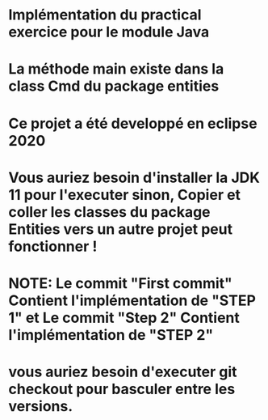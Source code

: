 # Implémentation du practical exercice pour le module Java
# La méthode main existe dans la class Cmd du package entities
# Ce projet a été developpé en eclipse 2020
# Vous auriez besoin d'installer la JDK 11 pour l'executer sinon, Copier et coller les classes du package Entities vers un autre projet peut fonctionner !
# NOTE: Le commit "First commit" Contient l'implémentation de "STEP 1" et Le commit "Step 2" Contient l'implémentation de "STEP 2" 
# vous auriez besoin d'executer git checkout  <Hash code du commit> pour basculer entre les versions. 
